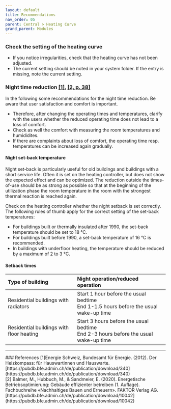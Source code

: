 ```yaml
---
layout: default
title: Recommendations
nav_order: 05
parent: Central > Heating Curve
grand_parent: Modules
---
```


### Check the setting of the heating curve
- If you notice irregularities, check that the heating curve has not been adjusted.
- The current setting should be noted in your system folder. If the entry is missing, note the current setting.

### Night time reduction <a href="#recomm_heatcompass">[1]</a>, <a href="#recomm_balmer2020">[2, p. 38]</a>
In the following some recommendations for the night time reduction. Be aware that user satisfaction and comfort is important.
- Therefore, after changing the operating times and temperatures, clarify with the users whether the reduced operating time does not lead to a loss of comfort.
- Check as well the comfort with measuring the room temperatures and humididites. 
- If there are complaints about loss of comfort, the operating time resp. temperatures can be increased again gradually.

#### Night set-back temperature
Night set-back is particularly useful for old buildings and buildings with a short service life. Often it is set on the heating controller, but does not show the expected effect and can be optimized.
The reduction outside the times-of-use should be as strong as possible so that at the beginning of the utilization phase the room temperature in the room with the strongest thermal reaction is reached again.

Check on the heating controller whether the night setback is set correctly. The following rules of thumb apply for the correct setting of the set-back temperatures:
- For buildings built or thermally insulated after 1990, the set-back temperature should be set to 18 °C.
- For buildings built before 1990, a set-back temperature of 16 °C is recommended.
- In buildings with underfloor heating, the temperature should be reduced by a maximum of 2 to 3 °C.

#### Setback times

| Type of building                             | Night operation/reduced operation                                                       |
|:---------------------------------------------|:----------------------------------------------------------------------------------------|
| Residential buildings with radiators<br>     | Start 1 hour before the usual bedtime <br>End 1-1.5 hours before the usual wake-up time |
| Residential buildings with floor heating<br> | Start 3 hours before the usual bedtime <br>End 2-3 hours before the usual wake-up time  |


<hr>
### References
<a id="recomm_heatcompass">[1]</a>Energie Schweiz, Bundesamt für Energie. (2012). Der Heizkompass: für Hauswartinnen und Hauswarte.[https://pubdb.bfe.admin.ch/de/publication/download/340](https://pubdb.bfe.admin.ch/de/publication/download/340)<br>
<a id="recomm_balmer2020">[2]</a> Balmer, M., Hubbuch, M., & Sandmeier, E. (2020). Energetische Betriebsoptimierung: Gebäude effizienter betreiben (1. Auflage). Fachbuchreihe «Nachhaltiges Bauen und Erneuern». FAKTOR Verlag AG. [https://pubdb.bfe.admin.ch/de/publication/download/10042](https://pubdb.bfe.admin.ch/de/publication/download/10042)<br>
                                                                  